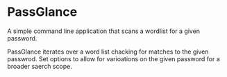 # PassGlance
A simple command line application that scans a wordlist for a given password.

PassGlance iterates over a word list chacking for matches to the given passwrod. 
Set options to allow for varioations on the given password for a broader saerch scope.
